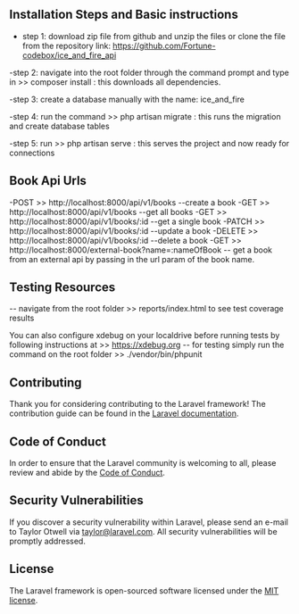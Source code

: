 ## Installation Steps and Basic instructions
- step 1: download zip file from github and unzip the files or clone the file from the repository link: https://github.com/Fortune-codebox/ice_and_fire_api

-step 2: navigate into the root folder through the command prompt and type in >> composer install : this downloads all dependencies.

-step 3: create a database manually with the name: ice_and_fire  

-step 4: run the command >> php artisan migrate : this runs the migration and create database tables

-step 5: run >> php artisan serve : this serves the project and now ready for connections

## Book Api Urls

-POST >> http://localhost:8000/api/v1/books --create a book
-GET >>  http://localhost:8000/api/v1/books --get all books
-GET >> http://localhost:8000/api/v1/books/:id --get a single book
-PATCH >> http://localhost:8000/api/v1/books/:id --update a book
-DELETE >> http://localhost:8000/api/v1/books/:id --delete a book
-GET >> http://localhost:8000/external-book?name=:nameOfBook -- get a book from an external api by passing in the url param of the book name.

## Testing Resources
-- navigate from the root folder >> reports/index.html to see test coverage results

You can also configure xdebug on your localdrive before running tests by following instructions at >> 
https://xdebug.org
-- for testing simply run the command on the root folder >> ./vendor/bin/phpunit

## Contributing

Thank you for considering contributing to the Laravel framework! The contribution guide can be found in the [Laravel documentation](https://laravel.com/docs/contributions).

## Code of Conduct

In order to ensure that the Laravel community is welcoming to all, please review and abide by the [Code of Conduct](https://laravel.com/docs/contributions#code-of-conduct).

## Security Vulnerabilities

If you discover a security vulnerability within Laravel, please send an e-mail to Taylor Otwell via [taylor@laravel.com](mailto:taylor@laravel.com). All security vulnerabilities will be promptly addressed.

## License

The Laravel framework is open-sourced software licensed under the [MIT license](https://opensource.org/licenses/MIT).
